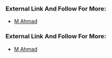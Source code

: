 
### External Link And Follow For More:

- [M Ahmad](https://github.com/MAhmadSeng) <br />

### External Link And Follow For More:

- [M Ahmad](https://github.com/MAhmadSeng) <br />
